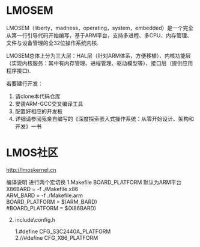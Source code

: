 # LMOSEM

LMOSEM（liberty，madness，operating，system，embedded）是一个完全从第一行引导代码开始编写，基于ARM平台，支持多进程、多CPU、内存管理、文件与设备管理的全32位操作系统内核.

LMOSEM总体上分为三大层：HAL层（针对ARM体系，方便移植）、内核功能层（实现内核服务：其中有内存管理、进程管理、驱动模型等）、接口层（提供应用程序接口).


若要建行开发：

1. 请clone本代码仓库
2. 安装ARM-GCC交叉编译工具
3. 配置好相应的开发板
4. 详细请参阅我亲自编写的《深度探索嵌入式操作系统：从零开始设计、架构和开发》一书

# LMOS社区

http://lmoskernel.cn

编译说明
	进行两个宏切换
1.Makefile  BOARD_PLATFORM  默认为ARM平台  
	X86BARD = -f ./Makefile.x86  
	ARM_BARD = -f ./Makefile.arm  
	BOARD_PLATFORM = $(ARM_BARD)  
	#BOARD_PLATFORM = $(X86BARD)  

2. include\config.h  

	1.#define CFG_S3C2440A_PLATFORM  
	2.//#define CFG_X86_PLATFORM  